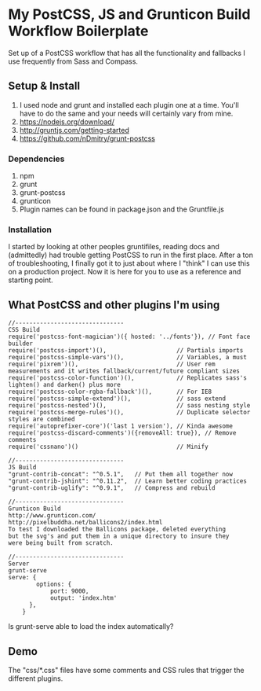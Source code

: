 # My PostCSS, JS and Grunticon Build Workflow Boilerplate
Set up of a PostCSS workflow that has all the functionality and fallbacks I use frequently from Sass and Compass.

## Setup & Install

1. I used node and grunt and installed each plugin one at a time. You'll have to do the same and your needs will certainly vary from mine.
2. https://nodejs.org/download/
3. http://gruntjs.com/getting-started
4. https://github.com/nDmitry/grunt-postcss

### Dependencies

1. npm
2. grunt 
3. grunt-postcss
4. grunticon
5. Plugin names can be found in package.json and the Gruntfile.js

### Installation

I started by looking at other peoples gruntifiles, reading docs and (admittedly) had trouble getting PostCSS to run in the first place. After a ton of troubleshooting, I finally got it to just about where I "think" I can use this on a production project. Now it is here for you to use as a reference and starting point.


## What PostCSS and other plugins I'm using

```
//-------------------------------
CSS Build
require('postcss-font-magician')({ hosted: '../fonts'}), // Font face builder
require('postcss-import')(),                    // Partials imports
require('postcss-simple-vars')(),               // Variables, a must
require('pixrem')(),                            // User rem measurements and it writes fallback/current/future compliant sizes
require('postcss-color-function')(),            // Replicates sass's lighten() and darken() plus more
require('postcss-color-rgba-fallback')(),       // For IE8
require('postcss-simple-extend')(),             // sass extend
require('postcss-nested')(),                    // sass nesting style
require('postcss-merge-rules')(),               // Duplicate selector styles are combined
require('autoprefixer-core')('last 1 version'), // Kinda awesome
require('postcss-discard-comments')({removeAll: true}), // Remove comments
require('cssnano')()                            // Minify

//-------------------------------
JS Build
"grunt-contrib-concat": "^0.5.1",   // Put them all together now
"grunt-contrib-jshint": "^0.11.2",  // Learn better coding practices
"grunt-contrib-uglify": "^0.9.1",   // Compress and rebuild

//-------------------------------
Grunticon Build
http://www.grunticon.com/
http://pixelbuddha.net/ballicons2/index.html
To test I downloaded the Ballicons package, deleted everything 
but the svg's and put them in a unique directory to insure they 
were being built from scratch.

//-------------------------------
Server
grunt-serve
serve: {
        options: {
            port: 9000,
            output: 'index.htm'
      },
    }
```
Is grunt-serve able to load the index automatically?

## Demo

The "css/*.css" files have some comments and CSS rules that trigger the different plugins.